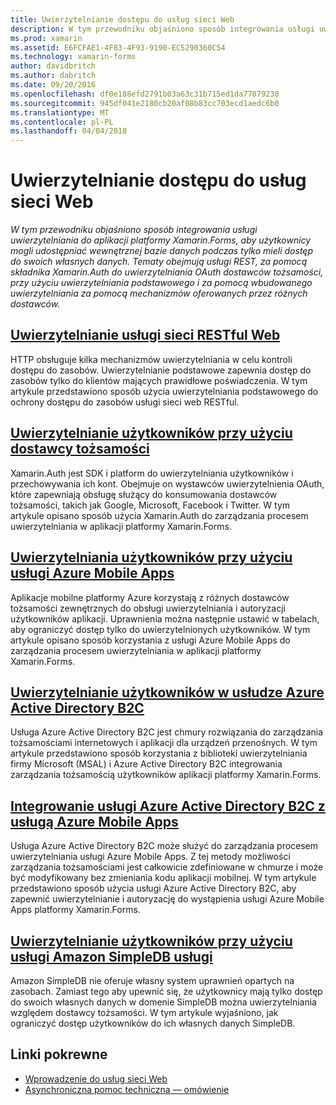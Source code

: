 ```yaml
---
title: Uwierzytelnianie dostępu do usług sieci Web
description: W tym przewodniku objaśniono sposób integrowania usługi uwierzytelniania do aplikacji platformy Xamarin.Forms, aby użytkownicy mogli udostępniać wewnętrznej bazie danych podczas tylko mieli dostęp do swoich własnych danych. Tematy obejmują usługi REST, za pomocą składnika Xamarin.Auth do uwierzytelniania OAuth dostawców tożsamości, przy użyciu uwierzytelniania podstawowego i za pomocą wbudowanego uwierzytelniania za pomocą mechanizmów oferowanych przez różnych dostawców.
ms.prod: xamarin
ms.assetid: E6FCFAE1-4F83-4F93-9190-EC5290360C54
ms.technology: xamarin-forms
author: davidbritch
ms.author: dabritch
ms.date: 09/20/2016
ms.openlocfilehash: df0e188efd2791b03a63c31b715ed1da77079230
ms.sourcegitcommit: 945df041e2180cb20af08b83cc703ecd1aedc6b0
ms.translationtype: MT
ms.contentlocale: pl-PL
ms.lasthandoff: 04/04/2018
---
```

# <a name="authenticating-access-to-web-services"></a>Uwierzytelnianie dostępu do usług sieci Web

_W tym przewodniku objaśniono sposób integrowania usługi uwierzytelniania do aplikacji platformy Xamarin.Forms, aby użytkownicy mogli udostępniać wewnętrznej bazie danych podczas tylko mieli dostęp do swoich własnych danych. Tematy obejmują usługi REST, za pomocą składnika Xamarin.Auth do uwierzytelniania OAuth dostawców tożsamości, przy użyciu uwierzytelniania podstawowego i za pomocą wbudowanego uwierzytelniania za pomocą mechanizmów oferowanych przez różnych dostawców._

## <a name="authenticating-a-restful-web-servicerestmd"></a>[Uwierzytelnianie usługi sieci RESTful Web](rest.md)

HTTP obsługuje kilka mechanizmów uwierzytelniania w celu kontroli dostępu do zasobów. Uwierzytelnianie podstawowe zapewnia dostęp do zasobów tylko do klientów mających prawidłowe poświadczenia. W tym artykule przedstawiono sposób użycia uwierzytelniania podstawowego do ochrony dostępu do zasobów usługi sieci web RESTful.

## <a name="authenticating-users-with-an-identity-provideroauthmd"></a>[Uwierzytelnianie użytkowników przy użyciu dostawcy tożsamości](oauth.md)

Xamarin.Auth jest SDK i platform do uwierzytelniania użytkowników i przechowywania ich kont. Obejmuje on wystawców uwierzytelnienia OAuth, które zapewniają obsługę służący do konsumowania dostawców tożsamości, takich jak Google, Microsoft, Facebook i Twitter. W tym artykule opisano sposób użycia Xamarin.Auth do zarządzania procesem uwierzytelniania w aplikacji platformy Xamarin.Forms.

## <a name="authenticating-users-with-azure-mobile-appsazuremd"></a>[Uwierzytelniania użytkowników przy użyciu usługi Azure Mobile Apps](azure.md)

Aplikacje mobilne platformy Azure korzystają z różnych dostawców tożsamości zewnętrznych do obsługi uwierzytelniania i autoryzacji użytkowników aplikacji. Uprawnienia można następnie ustawić w tabelach, aby ograniczyć dostęp tylko do uwierzytelnionych użytkowników. W tym artykule opisano sposób korzystania z usługi Azure Mobile Apps do zarządzania procesem uwierzytelniania w aplikacji platformy Xamarin.Forms.

## <a name="authenticating-users-with-azure-active-directory-b2cazure-ad-b2cmd"></a>[Uwierzytelnianie użytkowników w usłudze Azure Active Directory B2C](azure-ad-b2c.md)

Usługa Azure Active Directory B2C jest chmury rozwiązania do zarządzania tożsamościami internetowych i aplikacji dla urządzeń przenośnych. W tym artykule przedstawiono sposób korzystania z biblioteki uwierzytelniania firmy Microsoft (MSAL) i Azure Active Directory B2C integrowania zarządzania tożsamością użytkowników aplikacji platformy Xamarin.Forms.

## <a name="integrating-azure-active-directory-b2c-with-azure-mobile-appsazure-ad-b2c-mobile-appmd"></a>[Integrowanie usługi Azure Active Directory B2C z usługą Azure Mobile Apps](azure-ad-b2c-mobile-app.md)

Usługa Azure Active Directory B2C może służyć do zarządzania procesem uwierzytelniania usługi Azure Mobile Apps. Z tej metody możliwości zarządzania tożsamościami jest całkowicie zdefiniowane w chmurze i może być modyfikowany bez zmieniania kodu aplikacji mobilnej. W tym artykule przedstawiono sposób użycia usługi Azure Active Directory B2C, aby zapewnić uwierzytelnianie i autoryzację do wystąpienia usługi Azure Mobile Apps platformy Xamarin.Forms.

## <a name="authenticating-users-with-an-amazon-simpledb-serviceawsmd"></a>[Uwierzytelnianie użytkowników przy użyciu usługi Amazon SimpleDB usługi](aws.md)

Amazon SimpleDB nie oferuje własny system uprawnień opartych na zasobach. Zamiast tego aby upewnić się, że użytkownicy mają tylko dostęp do swoich własnych danych w domenie SimpleDB można uwierzytelniania względem dostawcy tożsamości. W tym artykule wyjaśniono, jak ograniczyć dostęp użytkowników do ich własnych danych SimpleDB.


## <a name="related-links"></a>Linki pokrewne

- [Wprowadzenie do usług sieci Web](~/cross-platform/data-cloud/web-services/index.md)
- [Asynchroniczna pomoc techniczna — omówienie](~/cross-platform/platform/async.md)
